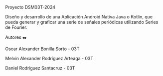 Proyecto DSM03T-2024

Diseño y desarrollo de una Aplicación Android Nativa Java o Kotlin, que pueda generar y graficar una serie de señales periódicas utilizando Series de Fourier.

Autores ✒️


Oscar Alexander Bonilla Sorto - 03T

Melvin Alexander Rodríguez Arteaga - 03T

Daniel Rodríguez Santacruz - 03T
